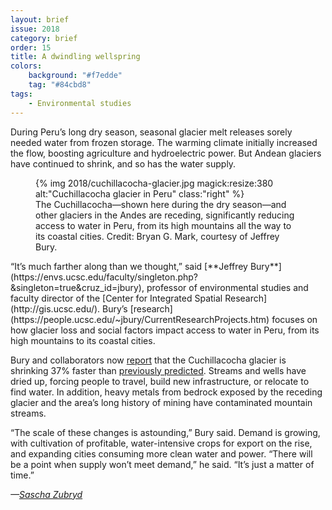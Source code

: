 ```yaml
---
layout: brief
issue: 2018
category: brief
order: 15
title: A dwindling wellspring
colors:
    background: "#f7edde"
    tag: "#84cbd8"
tags:
    - Environmental studies 
---
```

During Peru’s long dry season, seasonal glacier melt releases sorely needed water from frozen storage. The warming climate initially increased the flow, boosting agriculture and hydroelectric power. But Andean glaciers have continued to shrink, and so has the water supply.
<figure>
{% img 2018/cuchillacocha-glacier.jpg magick:resize:380 alt:"Cuchillacocha glacier in Peru" class:"right" %}
<figcaption>The Cuchillacocha—shown here during the dry season—and other glaciers in the Andes are receding, significantly reducing access to water in Peru, from its high mountains all the way to its coastal cities. Credit: Bryan G. Mark, courtesy of Jeffrey Bury.</figcaption>
</figure>
“It’s much farther along than we thought,” said [**Jeffrey Bury**](https://envs.ucsc.edu/faculty/singleton.php?&singleton=true&cruz_id=jbury), professor of environmental studies and faculty director of the [Center for Integrated Spatial Research](http://gis.ucsc.edu/). Bury’s [research](https://people.ucsc.edu/~jbury/CurrentResearchProjects.htm) focuses on how glacier loss and social factors impact access to water in Peru, from its high mountains to its coastal cities.

Bury and collaborators now [report](https://www.sciencedirect.com/science/article/pii/S0921818117301935) that the Cuchillacocha glacier is shrinking 37% faster than [previously predicted](http://www.tandfonline.com/doi/full/10.1080/04353676.2017.1313095). Streams and wells have dried up, forcing people to travel, build new infrastructure, or relocate to find water. In addition, heavy metals from bedrock exposed by the receding glacier and the area’s long history of mining have contaminated mountain streams.

“The scale of these changes is astounding,” Bury said. Demand is growing, with cultivation of profitable, water-intensive crops for export on the rise, and expanding cities consuming more clean water and power. “There will be a point when supply won’t meet demand,” he said. “It’s just a matter of time.”

*—[Sascha Zubryd](https://outfog.com/author/sascha-zubryd/)*